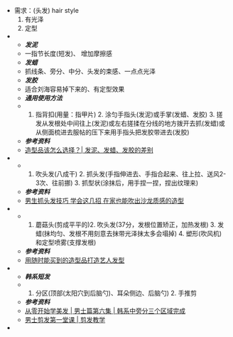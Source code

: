 - 需求：(头发) hair style
  1. 有光泽
  2. 定型
- * ***发泥***
  * 一指节长度(短发)、 增加摩擦感
  * ***发蜡***
  * 抓线条、旁分、中分、头发的束感、一点点光泽
  * ***发胶***
  * 适合刘海容易掉下来的、有定型效果
  * ***通用使用方法***
  * 1. 指背扣(用量：指甲片) 2. 涂匀手指头(发泥)或手掌(发蜡、发胶) 3. 搓发从发根处中间往上(发泥)或左右搓揉在分线的地方拨开去抓(发蜡)或从侧面梳进去服帖的压下来用手指头把发胶带进去(发胶)
  * ***参考资料***
  * [造型品该怎么选择？| 发泥、发蜡、发胶的差别](https://www.youtube.com/watch?v=kF6LEa6ZRgo&ab_channel=%E9%AB%AE%E5%9E%8B%E5%B8%AB%E8%AB%BE%E6%9B%BC)
- * 1. 吹头发(八成干) 2. 抓头发(手指伸进去、手指合起来、往上拉、送风2-3次、往前挪) 3. 抓型状(涂抹后，用手捏一捏，捏出纹理来)
  * ***参考资料***
  * [男生抓头发技巧 学会这几招 在家也能吹出沙龙质感的造型](https://www.youtube.com/watch?v=alfCDu6BoGg&ab_channel=%E9%AB%AE%E5%9E%8B%E6%A5%93)
- * 1. 蘑菇头(剪成平平的)2. 吹头发(37分，发根位置矫正，加热发根) 3. 发蜡(抹均匀、发根不用刻意去抹带光泽抹太多会塌掉) 4. 塑形(吹风机)和定型喷雾(支撑发根)
  * ***参考资料***
  * [用随时能买到的造型品打造艺人发型](https://www.youtube.com/watch?v=gLhDOoSX9hM&ab_channel=%E8%8B%B1JIM%E9%80%A0%E5%9E%8B%E5%B8%AB)
- * ***韩系短发***
  * 1. 分区(顶部(太阳穴到后脑勺)、耳朵侧边、后脑勺) 2. 手推剪
  * ***参考资料***
  * [从零开始学美发 | 男士篇第六集 | 韩系中旁分三个区域完成](https://www.youtube.com/watch?v=gwJyKWtdP2s&ab_channel=%E9%AB%AE%E5%9E%8B%E5%B8%AB%E8%AB%BE%E6%9B%BC)
  * [男士剪发第一堂课 | 剪发教学](https://www.youtube.com/watch?v=yttpvmbOJGk&ab_channel=%E9%AB%AE%E5%9E%8B%E5%B8%AB%E8%AB%BE%E6%9B%BC)
-